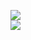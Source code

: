 [![](https://img.shields.io/badge/Made%20With-Github%20Spray-lightgrey.svg?style=for-the-badge&logo=github)](https://github.com/Annihil/github-spray#9172)  
[![](https://i.imgur.com/2DrTn0Z.gif)](https://github.com/Annihil/github-spray)